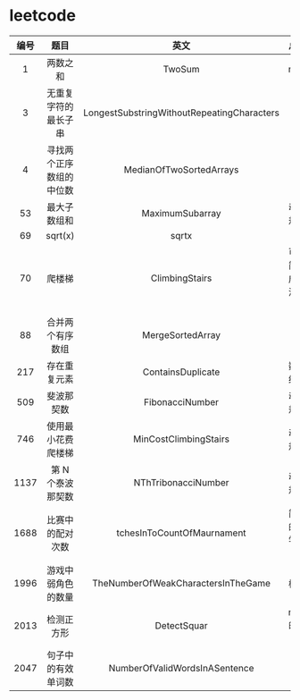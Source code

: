 # leetcode


|    编号    |         题目         |                    英文                    |      总结      |
|:--------:| :--------------------: | :------------------------------------------: | :--------------: |
|1|两数之和|TwoSum|map|
|    3     | 无重复字符的最长子串 | LongestSubstringWithoutRepeatingCharacters |                |
| 4 | 寻找两个正序数组的中位数|MedianOfTwoSortedArrays|
|53|最大子数组和|MaximumSubarray|动态规划|
|    69    |       sqrt(x)       |                   sqrtx                   |                |
|70|爬楼梯|ClimbingStairs|可以简化成斐波拉契|
|88|合并两个有序数组|MergeSortedArray|
|217|存在重复元素|ContainsDuplicate|数据结构|
|509|斐波那契数|FibonacciNumber|动态规划|
|746|使用最小花费爬楼梯|MinCostClimbingStairs|动态规划|
|1137|第 N 个泰波那契数|NThTribonacciNumber|动态规划|
|   1688   |   比赛中的配对次数   |         tchesInToCountOfMaurnament         | 简单的数学计算 |
|1996|游戏中弱角色的数量|TheNumberOfWeakCharactersInTheGame|桶排|
|2013|检测正方形|DetectSquar|map的应用|
|2047|句子中的有效单词数|NumberOfValidWordsInASentence|
